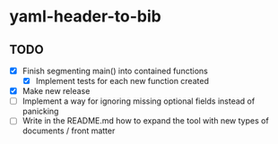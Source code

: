 # yaml-header-to-bib

## TODO
- [x] Finish segmenting main() into contained functions
  - [x] Implement tests for each new function created
- [x] Make new release
- [ ] Implement a way for ignoring missing optional fields instead of panicking
- [ ] Write in the README.md how to expand the tool with new types of documents / front matter
